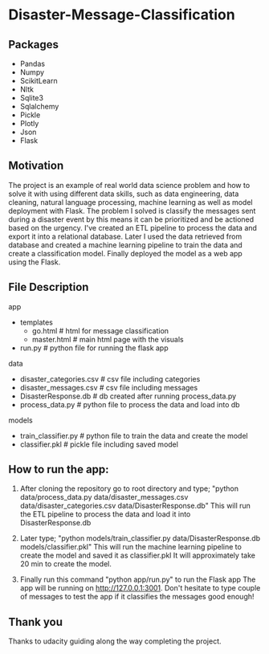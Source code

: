 # Disaster-Message-Classification

## Packages
  - Pandas
  - Numpy
  - ScikitLearn
  - Nltk
  - Sqlite3
  - Sqlalchemy
  - Pickle
  - Plotly
  - Json
  - Flask
  
## Motivation

The project is an example of real world data science problem and how to solve it with using different data skills, such as data engineering,
data cleaning, natural language processing, machine learning as well as model deployment with Flask.
The problem I solved is classify the messages sent during a disaster event by this means it can be prioritized and be actioned based on the urgency.
I've created an ETL pipeline to process the data and export it into a relational database. Later I used the data retrieved from database and created
a machine learning pipeline to train the data and create a classification model. Finally deployed the model as a web app using the Flask.

## File Description

app
  - templates
    - go.html       # html for message classification
    - master.html   # main html page with the visuals
  - run.py          # python file for running the flask app

data
  - disaster_categories.csv     # csv file including categories
  - disaster_messages.csv       # csv file including messages
  - DisasterResponse.db         # db created after running process_data.py
  - process_data.py             # python file to process the data and load into db
  
models
  - train_classifier.py     # python file to train the data and create the model
  - classifier.pkl          # pickle file including saved model
  
  
  
  
  
  
## How to run the app:


1. After cloning the repository go to root directory and type;
"python data/process_data.py data/disaster_messages.csv data/disaster_categories.csv data/DisasterResponse.db"
This will run the ETL pipeline to process the data and load it into DisasterResponse.db

2. Later type; "python models/train_classifier.py data/DisasterResponse.db models/classifier.pkl"
This will run the machine learning pipeline to create the model and saved it as classifier.pkl
It will approximately take 20 min to create the model.

3. Finally run this command "python app/run.py" to run the Flask app
The app will be running on http://127.0.0.1:3001.
Don't hesitate to type couple of messages to test the app if it classifies the messages good enough!


## Thank you

Thanks to udacity guiding along the way completing the project.
